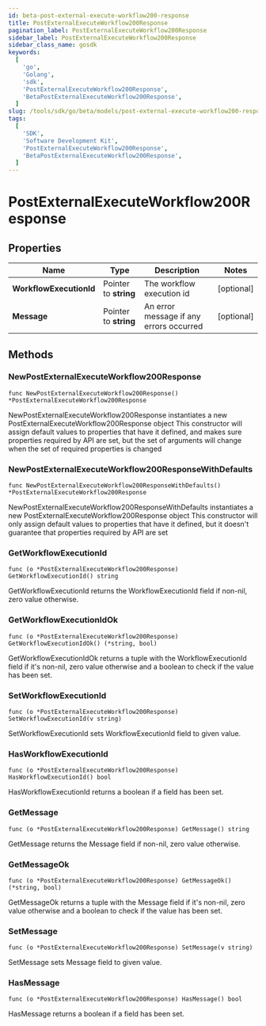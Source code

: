 ```yaml
---
id: beta-post-external-execute-workflow200-response
title: PostExternalExecuteWorkflow200Response
pagination_label: PostExternalExecuteWorkflow200Response
sidebar_label: PostExternalExecuteWorkflow200Response
sidebar_class_name: gosdk
keywords:
  [
    'go',
    'Golang',
    'sdk',
    'PostExternalExecuteWorkflow200Response',
    'BetaPostExternalExecuteWorkflow200Response',
  ]
slug: /tools/sdk/go/beta/models/post-external-execute-workflow200-response
tags:
  [
    'SDK',
    'Software Development Kit',
    'PostExternalExecuteWorkflow200Response',
    'BetaPostExternalExecuteWorkflow200Response',
  ]
---
```


# PostExternalExecuteWorkflow200Response

## Properties

| Name | Type | Description | Notes |
| --- | --- | --- | --- |
| **WorkflowExecutionId** | Pointer to **string** | The workflow execution id | [optional] |
| **Message** | Pointer to **string** | An error message if any errors occurred | [optional] |

## Methods

### NewPostExternalExecuteWorkflow200Response

`func NewPostExternalExecuteWorkflow200Response() *PostExternalExecuteWorkflow200Response`

NewPostExternalExecuteWorkflow200Response instantiates a new PostExternalExecuteWorkflow200Response object This constructor will assign default values to properties that have it defined, and makes sure properties required by API are set, but the set of arguments will change when the set of required properties is changed

### NewPostExternalExecuteWorkflow200ResponseWithDefaults

`func NewPostExternalExecuteWorkflow200ResponseWithDefaults() *PostExternalExecuteWorkflow200Response`

NewPostExternalExecuteWorkflow200ResponseWithDefaults instantiates a new PostExternalExecuteWorkflow200Response object This constructor will only assign default values to properties that have it defined, but it doesn't guarantee that properties required by API are set

### GetWorkflowExecutionId

`func (o *PostExternalExecuteWorkflow200Response) GetWorkflowExecutionId() string`

GetWorkflowExecutionId returns the WorkflowExecutionId field if non-nil, zero value otherwise.

### GetWorkflowExecutionIdOk

`func (o *PostExternalExecuteWorkflow200Response) GetWorkflowExecutionIdOk() (*string, bool)`

GetWorkflowExecutionIdOk returns a tuple with the WorkflowExecutionId field if it's non-nil, zero value otherwise and a boolean to check if the value has been set.

### SetWorkflowExecutionId

`func (o *PostExternalExecuteWorkflow200Response) SetWorkflowExecutionId(v string)`

SetWorkflowExecutionId sets WorkflowExecutionId field to given value.

### HasWorkflowExecutionId

`func (o *PostExternalExecuteWorkflow200Response) HasWorkflowExecutionId() bool`

HasWorkflowExecutionId returns a boolean if a field has been set.

### GetMessage

`func (o *PostExternalExecuteWorkflow200Response) GetMessage() string`

GetMessage returns the Message field if non-nil, zero value otherwise.

### GetMessageOk

`func (o *PostExternalExecuteWorkflow200Response) GetMessageOk() (*string, bool)`

GetMessageOk returns a tuple with the Message field if it's non-nil, zero value otherwise and a boolean to check if the value has been set.

### SetMessage

`func (o *PostExternalExecuteWorkflow200Response) SetMessage(v string)`

SetMessage sets Message field to given value.

### HasMessage

`func (o *PostExternalExecuteWorkflow200Response) HasMessage() bool`

HasMessage returns a boolean if a field has been set.
